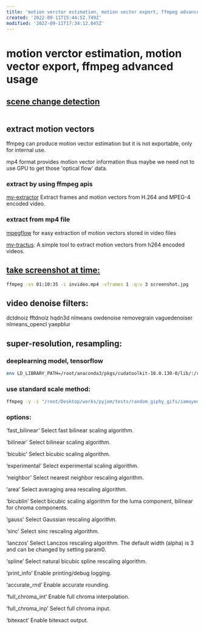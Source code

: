 ```yaml
---
title: 'motion verctor estimation, motion vector export, ffmpeg advanced usage'
created: '2022-09-11T15:44:52.749Z'
modified: '2022-09-11T17:34:12.045Z'
---
```


# motion verctor estimation, motion vector export, ffmpeg advanced usage

## [scene change detection](https://brontosaurusrex.github.io/2019/03/11/ffmpeg-scene-detection/)

```bash

```

## extract motion vectors

ffmpeg can produce motion vector estimation but it is not exportable, only for internal use.

mp4 format provides motion vector information thus maybe we need not to use GPU to get those 'optical flow' data.

### extract by using ffmpeg apis

[mv-extractor](https://github.com/LukasBommes/mv-extractor) Extract frames and motion vectors from H.264 and MPEG-4 encoded video.

### extract from mp4 file

[mpegflow](https://github.com/vadimkantorov/mpegflow) for easy extraction of motion vectors stored in video files

[mv-tractus](https://github.com/jishnujayakumar/MV-Tractus): A simple tool to extract motion vectors from h264 encoded videos.

## [take screenshot at time:](https://write.corbpie.com/taking-screenshot-with-ffmpeg/#:~:text=To%20take%20a%20screenshot%20or%20save%20a%20frame,means%20the%20frame%20number%20at%20the%20time%20specified.)
```bash
ffmpeg -ss 01:10:35 -i invideo.mp4 -vframes 1 -q:v 3 screenshot.jpg

```

## video denoise filters:
dctdnoiz fftdnoiz hqdn3d nlmeans owdenoise removegrain vaguedenoiser nlmeans_opencl yaepblur

## super-resolution, resampling:

### deeplearning model, tensorflow
```bash
env LD_LIBRARY_PATH=/root/anaconda3/pkgs/cudatoolkit-10.0.130-0/lib/:/root/anaconda3/pkgs/cudnn-7.6.5-cuda10.0_0/lib/:$LD_LIBRARY_PATH ffmpeg -i "/root/Desktop/works/pyjom/samples/video/LiEIfnsvn.mp4" -y -vf "sr=dnn_backend=tensorflow:model=./sr/espcn.pb,yaepblur"  supertest.mp4
```

### use standard scale method:
```bash
ffmpeg -y -i "/root/Desktop/works/pyjom/tests/random_giphy_gifs/samoyed.gif" -vf "minterpolate,scale=w=iw*2:h=ih*2:flags=lanczos,hqdn3d" -r 60 ffmpeg_samoyed.mp4
```

### options:

‘fast_bilinear’
Select fast bilinear scaling algorithm.

‘bilinear’
Select bilinear scaling algorithm.

‘bicubic’
Select bicubic scaling algorithm.

‘experimental’
Select experimental scaling algorithm.

‘neighbor’
Select nearest neighbor rescaling algorithm.

‘area’
Select averaging area rescaling algorithm.

‘bicublin’
Select bicubic scaling algorithm for the luma component, bilinear for chroma components.

‘gauss’
Select Gaussian rescaling algorithm.

‘sinc’
Select sinc rescaling algorithm.

‘lanczos’
Select Lanczos rescaling algorithm. The default width (alpha) is 3 and can be changed by setting param0.

‘spline’
Select natural bicubic spline rescaling algorithm.

‘print_info’
Enable printing/debug logging.

‘accurate_rnd’
Enable accurate rounding.

‘full_chroma_int’
Enable full chroma interpolation.

‘full_chroma_inp’
Select full chroma input.

‘bitexact’
Enable bitexact output.
